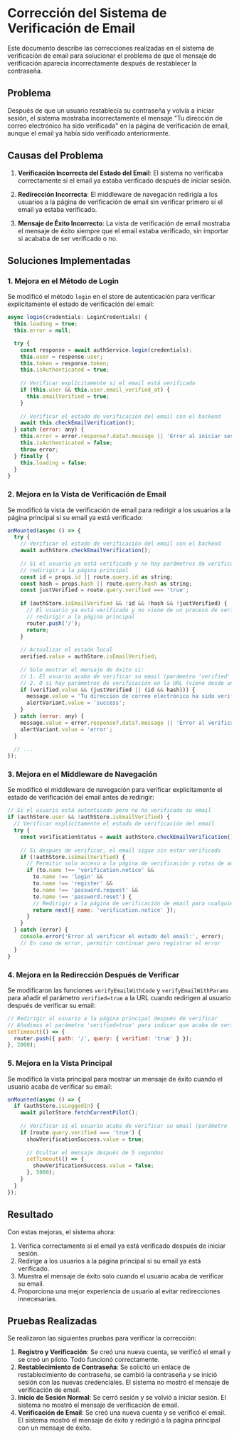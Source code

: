 # Corrección del Sistema de Verificación de Email

Este documento describe las correcciones realizadas en el sistema de verificación de email para solucionar el problema de que el mensaje de verificación aparecía incorrectamente después de restablecer la contraseña.

## Problema

Después de que un usuario restablecía su contraseña y volvía a iniciar sesión, el sistema mostraba incorrectamente el mensaje "Tu dirección de correo electrónico ha sido verificada" en la página de verificación de email, aunque el email ya había sido verificado anteriormente.

## Causas del Problema

1. **Verificación Incorrecta del Estado del Email**: El sistema no verificaba correctamente si el email ya estaba verificado después de iniciar sesión.

2. **Redirección Incorrecta**: El middleware de navegación redirigía a los usuarios a la página de verificación de email sin verificar primero si el email ya estaba verificado.

3. **Mensaje de Éxito Incorrecto**: La vista de verificación de email mostraba el mensaje de éxito siempre que el email estaba verificado, sin importar si acababa de ser verificado o no.

## Soluciones Implementadas

### 1. Mejora en el Método de Login

Se modificó el método `login` en el store de autenticación para verificar explícitamente el estado de verificación del email:

```javascript
async login(credentials: LoginCredentials) {
  this.loading = true;
  this.error = null;

  try {
    const response = await authService.login(credentials);
    this.user = response.user;
    this.token = response.token;
    this.isAuthenticated = true;
    
    // Verificar explícitamente si el email está verificado
    if (this.user && this.user.email_verified_at) {
      this.emailVerified = true;
    }
    
    // Verificar el estado de verificación del email con el backend
    await this.checkEmailVerification();
  } catch (error: any) {
    this.error = error.response?.data?.message || 'Error al iniciar sesión';
    this.isAuthenticated = false;
    throw error;
  } finally {
    this.loading = false;
  }
}
```

### 2. Mejora en la Vista de Verificación de Email

Se modificó la vista de verificación de email para redirigir a los usuarios a la página principal si su email ya está verificado:

```javascript
onMounted(async () => {
  try {
    // Verificar el estado de verificación del email con el backend
    await authStore.checkEmailVerification();
    
    // Si el usuario ya está verificado y no hay parámetros de verificación en la URL,
    // redirigir a la página principal
    const id = props.id || route.query.id as string;
    const hash = props.hash || route.query.hash as string;
    const justVerified = route.query.verified === 'true';
    
    if (authStore.isEmailVerified && !id && !hash && !justVerified) {
      // El usuario ya está verificado y no viene de un proceso de verificación,
      // redirigir a la página principal
      router.push('/');
      return;
    }
    
    // Actualizar el estado local
    verified.value = authStore.isEmailVerified;
    
    // Solo mostrar el mensaje de éxito si:
    // 1. El usuario acaba de verificar su email (parámetro 'verified' en la URL)
    // 2. O si hay parámetros de verificación en la URL (viene desde un enlace de verificación)
    if (verified.value && (justVerified || (id && hash))) {
      message.value = 'Tu dirección de correo electrónico ha sido verificada.';
      alertVariant.value = 'success';
    }
  } catch (error: any) {
    message.value = error.response?.data?.message || 'Error al verificar el estado del email.';
    alertVariant.value = 'error';
  }
  
  // ...
});
```

### 3. Mejora en el Middleware de Navegación

Se modificó el middleware de navegación para verificar explícitamente el estado de verificación del email antes de redirigir:

```javascript
// Si el usuario está autenticado pero no ha verificado su email
if (authStore.user && !authStore.isEmailVerified) {
  // Verificar explícitamente el estado de verificación del email
  try {
    const verificationStatus = await authStore.checkEmailVerification();
    
    // Si después de verificar, el email sigue sin estar verificado
    if (!authStore.isEmailVerified) {
      // Permitir solo acceso a la página de verificación y rutas de autenticación
      if (to.name !== 'verification.notice' &&
        to.name !== 'login' &&
        to.name !== 'register' &&
        to.name !== 'password.request' &&
        to.name !== 'password.reset') {
        // Redirigir a la página de verificación de email para cualquier otra ruta
        return next({ name: 'verification.notice' });
      }
    }
  } catch (error) {
    console.error('Error al verificar el estado del email:', error);
    // En caso de error, permitir continuar pero registrar el error
  }
}
```

### 4. Mejora en la Redirección Después de Verificar

Se modificaron las funciones `verifyEmailWithCode` y `verifyEmailWithParams` para añadir el parámetro `verified=true` a la URL cuando redirigen al usuario después de verificar su email:

```javascript
// Redirigir al usuario a la página principal después de verificar
// Añadimos el parámetro 'verified=true' para indicar que acaba de verificar su email
setTimeout(() => {
  router.push({ path: '/', query: { verified: 'true' } });
}, 2000);
```

### 5. Mejora en la Vista Principal

Se modificó la vista principal para mostrar un mensaje de éxito cuando el usuario acaba de verificar su email:

```javascript
onMounted(async () => {
  if (authStore.isLoggedIn) {
    await pilotStore.fetchCurrentPilot();
    
    // Verificar si el usuario acaba de verificar su email (parámetro 'verified=true' en la URL)
    if (route.query.verified === 'true') {
      showVerificationSuccess.value = true;
      
      // Ocultar el mensaje después de 5 segundos
      setTimeout(() => {
        showVerificationSuccess.value = false;
      }, 5000);
    }
  }
});
```

## Resultado

Con estas mejoras, el sistema ahora:

1. Verifica correctamente si el email ya está verificado después de iniciar sesión.
2. Redirige a los usuarios a la página principal si su email ya está verificado.
3. Muestra el mensaje de éxito solo cuando el usuario acaba de verificar su email.
4. Proporciona una mejor experiencia de usuario al evitar redirecciones innecesarias.

## Pruebas Realizadas

Se realizaron las siguientes pruebas para verificar la corrección:

1. **Registro y Verificación**: Se creó una nueva cuenta, se verificó el email y se creó un piloto. Todo funcionó correctamente.
2. **Restablecimiento de Contraseña**: Se solicitó un enlace de restablecimiento de contraseña, se cambió la contraseña y se inició sesión con las nuevas credenciales. El sistema no mostró el mensaje de verificación de email.
3. **Inicio de Sesión Normal**: Se cerró sesión y se volvió a iniciar sesión. El sistema no mostró el mensaje de verificación de email.
4. **Verificación de Email**: Se creó una nueva cuenta y se verificó el email. El sistema mostró el mensaje de éxito y redirigió a la página principal con un mensaje de éxito.
